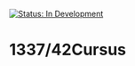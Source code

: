 [![Status: In Development](https://img.shields.io/badge/Status-In%20Development-blue)]()

# 1337/42Cursus
